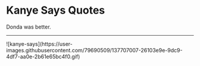 # Kanye Says Quotes
Donda was better.
<hr>
![kanye-says](https://user-images.githubusercontent.com/79690509/137707007-26103e9e-9dc9-4df7-aa0e-2b61e65bc4f0.gif)
